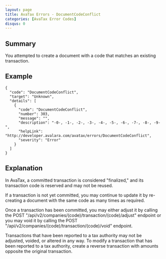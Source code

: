 ```yaml
---
layout: page
title: AvaTax Errors - DocumentCodeConflict
categories: [AvaTax Error Codes]
disqus: 0
---
```


## Summary

You attempted to create a document with a code that matches an existing transaction.

## Example

    {
      "code": "DocumentCodeConflict",
      "target": "Unknown",
      "details": [
        {
          "code": "DocumentCodeConflict",
          "number": 303,
          "message": "",
          "description": "-0-, -1-, -2-, -3-, -4-, -5-, -6-, -7-, -8-, -9-",
          "helpLink": "http://developer.avalara.com/avatax/errors/DocumentCodeConflict",
          "severity": "Error"
        }
      ]
    }

## Explanation

In AvaTax, a committed transaction is considered "finalized," and its transaction code is reserved and may not be reused.

If a transaction is not yet committed, you may continue to update it by re-creating a document with the same code as many times as required.

Once a transaction has been committed, you may either adjust it by calling the POST "/api/v2/companies/(code)/transaction/(code)/adjust" endpoint or you may void it by calling the POST "/api/v2/companies/(code)/transaction/(code)/void" endpoint.

Transactions that have been reported to a tax authority may not be adjusted, voided, or altered in any way.  To modify a transaction that has been reported to a tax authority, create a reverse transaction with amounts opposite the original transaction.
